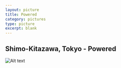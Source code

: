```yaml
---
layout: picture
title: Powered
category: pictures
type: picture
excerpt: blank
---
```

## Shimo-Kitazawa, Tokyo - Powered

![Alt text](http://cdn.iamnayr.com/02/04/13/shimo-kitazawa.jpg)

